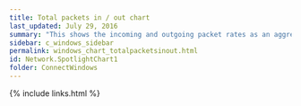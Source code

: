 ```yaml
---
title: Total packets in / out chart
last_updated: July 29, 2016
summary: "This shows the incoming and outgoing packet rates as an aggregate across all network cards in the system."
sidebar: c_windows_sidebar
permalink: windows_chart_totalpacketsinout.html
id: Network.SpotlightChart1
folder: ConnectWindows
---
```





{% include links.html %}
